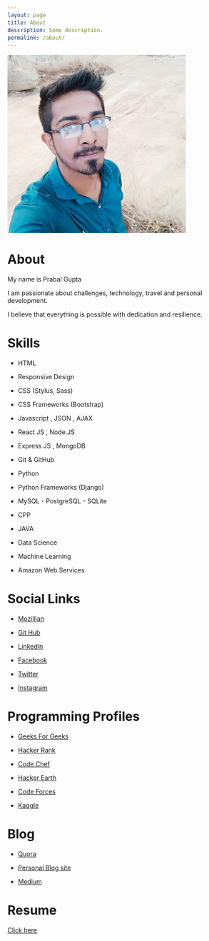 ```yaml
---
layout: page
title: About
description: Some description.
permalink: /about/
---
```


<img class="img-rounded" src="/assets/img/uploads/profile.png" alt="Prabal Gupta" width="400">

# About
 My name is Prabal Gupta

 I am passionate about challenges, technology, travel and personal development.

I believe that everything is possible with dedication and resilience. 

# Skills
* HTML

* Responsive Design 

* CSS (Stylus, Sass)

* CSS Frameworks (Bootstrap)

* Javascript , JSON , AJAX

* React JS , Node.JS 

* Express JS , MongoDB 

* Git & GitHub

* Python

* Python Frameworks (Django)

* MySQL - PostgreSQL - SQLite

* CPP 

* JAVA

* Data Science

* Machine Learning

* Amazon Web Services

# Social Links
* [Mozillian](https://mozillians.org/en-CA/u/prabalgupta4343/)

* [Git Hub](https://github.com/prabalgupta12)

* [LinkedIn](https://www.linkedin.com/in/prabal-gupta)

* [Facebook](https://www.facebook.com/prabalguptaa)

* [Twitter](https://twitter.com/PrabalGupta__)

* [Instagram](https://www.instagram.com/prabal_gupta__)

# Programming Profiles

* [Geeks For Geeks](https://auth.geeksforgeeks.org/user/prabalgupta1/practice/)

* [Hacker Rank](https://www.hackerrank.com/prabalgupta)

* [Code Chef](https://www.codechef.com/users/prabalgupta)

* [Hacker Earth](https://www.hackerearth.com/@prabalgupta)

* [Code Forces](http://codeforces.com/profile/prabalgupta4343)

* [Kaggle](https://www.kaggle.com/prabalgupta5)

# Blog
* [Quora](https://www.quora.com/profile/Prabal-Gupta-21)

* [Personal Blog site](https://prabalgupta12.github.io/)

* [Medium](https://medium.com/@prabalgupta)

# Resume
[Click here](https://drive.google.com/file/d/1pj5jdygIqI5FHv9L5M89evwkzJFJPC--/view?usp=sharing)

